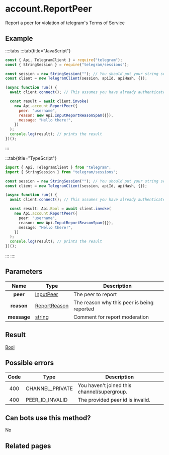 # account.ReportPeer

Report a peer for violation of telegram's Terms of Service

## Example

::::tabs
:::tab{title="JavaScript"}

```js
const { Api, TelegramClient } = require("telegram");
const { StringSession } = require("telegram/sessions");

const session = new StringSession(""); // You should put your string session here
const client = new TelegramClient(session, apiId, apiHash, {});

(async function run() {
  await client.connect(); // This assumes you have already authenticated with .start()

  const result = await client.invoke(
    new Api.account.ReportPeer({
      peer: "username",
      reason: new Api.InputReportReasonSpam({}),
      message: "Hello there!",
    })
  );
  console.log(result); // prints the result
})();
```

:::

:::tab{title="TypeScript"}

```ts
import { Api, TelegramClient } from "telegram";
import { StringSession } from "telegram/sessions";

const session = new StringSession(""); // You should put your string session here
const client = new TelegramClient(session, apiId, apiHash, {});

(async function run() {
  await client.connect(); // This assumes you have already authenticated with .start()

  const result: Api.Bool = await client.invoke(
    new Api.account.ReportPeer({
      peer: "username",
      reason: new Api.InputReportReasonSpam({}),
      message: "Hello there!",
    })
  );
  console.log(result); // prints the result
})();
```

:::
::::

## Parameters

|    Name     | Type                                                        | Description                                |
| :---------: | ----------------------------------------------------------- | ------------------------------------------ |
|  **peer**   | [InputPeer](https://core.telegram.org/type/InputPeer)       | The peer to report                         |
| **reason**  | [ReportReason](https://core.telegram.org/type/ReportReason) | The reason why this peer is being reported |
| **message** | [string](https://core.telegram.org/type/string)             | Comment for report moderation              |

## Result

[Bool](https://core.telegram.org/type/Bool)

## Possible errors

| Code | Type            | Description                                 |
| :--: | --------------- | ------------------------------------------- |
| 400  | CHANNEL_PRIVATE | You haven't joined this channel/supergroup. |
| 400  | PEER_ID_INVALID | The provided peer id is invalid.            |

## Can bots use this method?

No

## Related pages
